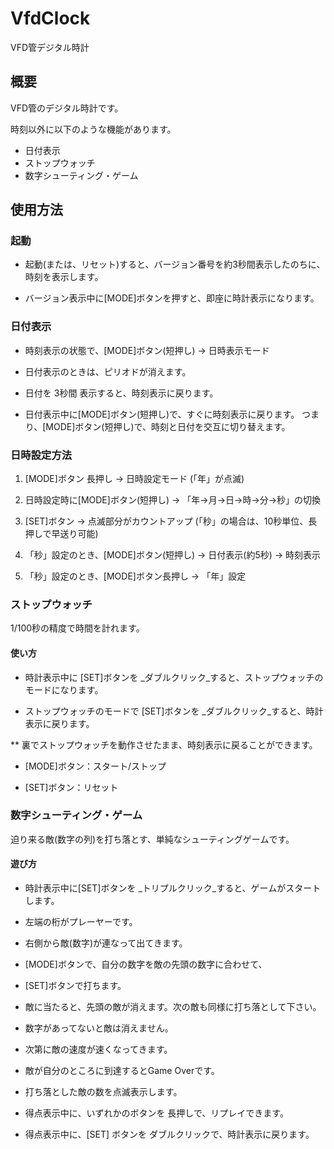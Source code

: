# VfdClock

VFD管デジタル時計


## 概要

VFD管のデジタル時計です。

時刻以外に以下のような機能があります。

* 日付表示
* ストップウォッチ
* 数字シューティング・ゲーム


## 使用方法

### 起動

* 起動(または、リセット)すると、バージョン番号を約3秒間表示したのちに、時刻を表示します。

* バージョン表示中に[MODE]ボタンを押すと、即座に時計表示になります。


### 日付表示

* 時刻表示の状態で、[MODE]ボタン(短押し) → 日時表示モード

* 日付表示のときは、ピリオドが消えます。

* 日付を 3秒間 表示すると、時刻表示に戻ります。

* 日付表示中に[MODE]ボタン(短押し)で、すぐに時刻表示に戻ります。
つまり、[MODE]ボタン(短押し)で、時刻と日付を交互に切り替えます。


### 日時設定方法

1. [MODE]ボタン 長押し → 日時設定モード (「年」が点滅)

2. 日時設定時に[MODE]ボタン(短押し) → 「年→月→日→時→分→秒」の切換

3. [SET]ボタン → 点滅部分がカウントアップ (「秒」の場合は、10秒単位、長押しで早送り可能)

4. 「秒」設定のとき、[MODE]ボタン(短押し) → 日付表示(約5秒) → 時刻表示

5. 「秒」設定のとき、[MODE]ボタン長押し → 「年」設定


### ストップウォッチ

1/100秒の精度で時間を計れます。

#### 使い方

* 時計表示中に [SET]ボタンを _ダブルクリック_すると、ストップウォッチのモードになります。

* ストップウォッチのモードで [SET]ボタンを _ダブルクリック_すると、時計表示に戻ります。

** 裏でストップウォッチを動作させたまま、時刻表示に戻ることができます。

* [MODE]ボタン：スタート/ストップ

* [SET]ボタン：リセット


### 数字シューティング・ゲーム

迫り来る敵(数字の列)を打ち落とす、単純なシューティングゲームです。

#### 遊び方

* 時計表示中に[SET]ボタンを _トリプルクリック_すると、ゲームがスタートします。

* 左端の桁がプレーヤーです。

* 右側から敵(数字)が連なって出てきます。

* [MODE]ボタンで、自分の数字を敵の先頭の数字に合わせて、

* [SET]ボタンで打ちます。

* 敵に当たると、先頭の敵が消えます。次の敵も同様に打ち落として下さい。

* 数字があってないと敵は消えません。

* 次第に敵の速度が速くなってきます。

* 敵が自分のところに到達するとGame Overです。

* 打ち落とした敵の数を点滅表示します。

* 得点表示中に、いずれかのボタンを 長押しで、リプレイできます。

* 得点表示中に、[SET] ボタンを ダブルクリックで、時計表示に戻ります。
